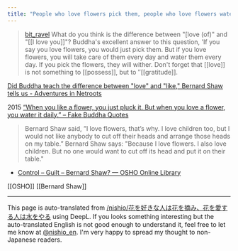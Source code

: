 ```yaml
---
title: "People who love flowers pick them, people who love flowers water them."
---
```


> [bit_ravel](https://twitter.com/bit_ravel/status/1382091738760757248) What do you think is the difference between "[love (of)" and "[[I love you]]"? Buddha's excellent answer to this question, 'If you say you love flowers, you would just pick them. But if you love flowers, you will take care of them every day and water them every day. If you pick the flowers, they will wither. Don't forget that [[love]] is not something to [[possess]], but to ″[[gratitude]].

[Did Buddha teach the difference between "love" and "like," Bernard Shaw tells us - Adventures in Netroots](https://www.netlorechase.net/entry/2019/06/09/070000)

2015 [“When you like a flower, you just pluck it. But when you love a flower, you water it daily.” – Fake Buddha Quotes](https://fakebuddhaquotes.com/when-you-like-a-flower-you-just-pluck-it/)

> Bernard Shaw said, ”I love flowers, that’s why. I love children too, but I would not like anybody to cut off their heads and arrange those heads on my table.”
>  Bernard Shaw says: "Because I love flowers. I also love children. But no one would want to cut off its head and put it on their table."
- [Control – Guilt – Bernard Shaw? — OSHO Online Library](https://www.osho.com/osho-online-library/osho-talks/control-guilt-bernard-shaw-8a9e7256-84d?p=52342d7b67ff9bad03062db99b5c475d)

[[OSHO]]
[[Bernard Shaw]]

---
This page is auto-translated from [/nishio/花を好きな人は花を摘み、花を愛する人は水をやる](https://scrapbox.io/nishio/花を好きな人は花を摘み、花を愛する人は水をやる) using DeepL. If you looks something interesting but the auto-translated English is not good enough to understand it, feel free to let me know at [@nishio_en](https://twitter.com/nishio_en). I'm very happy to spread my thought to non-Japanese readers.
